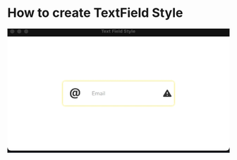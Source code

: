 # How to create TextField Style
![image](https://github.com/meteistar/QML_Controls/blob/master/TextFieldInput1/assets/demo.gif)
